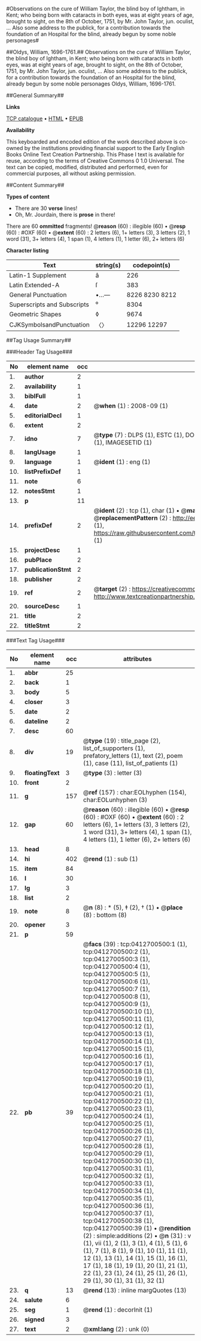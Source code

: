 #Observations on the cure of William Taylor, the blind boy of Ightham, in Kent; who being born with cataracts in both eyes, was at eight years of age, brought to sight, on the 8th of October, 1751, by Mr. John Taylor, jun. oculist, ... Also some address to the publick, for a contribution towards the foundation of an Hospital for the blind, already begun by some noble personages#

##Oldys, William, 1696-1761.##
Observations on the cure of William Taylor, the blind boy of Ightham, in Kent; who being born with cataracts in both eyes, was at eight years of age, brought to sight, on the 8th of October, 1751, by Mr. John Taylor, jun. oculist, ... Also some address to the publick, for a contribution towards the foundation of an Hospital for the blind, already begun by some noble personages
Oldys, William, 1696-1761.

##General Summary##

**Links**

[TCP catalogue](http://www.ota.ox.ac.uk/tcp/)  • 
[HTML](http://tei.it.ox.ac.uk/tcp/Texts-HTML/free/004/004807461.html)  • 
[EPUB](http://tei.it.ox.ac.uk/tcp/Texts-EPUB/free/004/004807461.epub)

**Availability**

This keyboarded and encoded edition of the
	       work described above is co-owned by the institutions
	       providing financial support to the Early English Books
	       Online Text Creation Partnership. This Phase I text is
	       available for reuse, according to the terms of Creative
	       Commons 0 1.0 Universal. The text can be copied,
	       modified, distributed and performed, even for
	       commercial purposes, all without asking permission.


##Content Summary##

**Types of content**

  * There are 30 **verse** lines!
  * Oh, Mr. Jourdain, there is **prose** in there!

There are 60 **ommitted** fragments! 
 @__reason__ (60) : illegible (60)  •  @__resp__ (60) : #OXF (60)  •  @__extent__ (60) : 2 letters (6), 1+ letters (3), 3 letters (2), 1 word (31), 3+ letters (4), 1 span (1), 4 letters (1), 1 letter (6), 2+ letters (6)

**Character listing**


|Text|string(s)|codepoint(s)|
|---|---|---|
|Latin-1 Supplement|â|226|
|Latin Extended-A|ſ|383|
|General Punctuation|•…—|8226 8230 8212|
|Superscripts             and Subscripts|⁰|8304|
|Geometric Shapes|◊|9674|
|CJKSymbolsandPunctuation|〈〉|12296 12297|

##Tag Usage Summary##

###Header Tag Usage###

|No|element name|occ|attributes|
|---|---|---|---|
|1.|__author__|2||
|2.|__availability__|1||
|3.|__biblFull__|1||
|4.|__date__|2| @__when__ (1) : 2008-09 (1)|
|5.|__editorialDecl__|1||
|6.|__extent__|2||
|7.|__idno__|7| @__type__ (7) : DLPS (1), ESTC (1), DOCNO (1), TCP (1), GALEDOCNO (1), CONTENTSET (1), IMAGESETID (1)|
|8.|__langUsage__|1||
|9.|__language__|1| @__ident__ (1) : eng (1)|
|10.|__listPrefixDef__|1||
|11.|__note__|6||
|12.|__notesStmt__|1||
|13.|__p__|11||
|14.|__prefixDef__|2| @__ident__ (2) : tcp (1), char (1)  •  @__matchPattern__ (2) : ([0-9\-]+):([0-9IVX]+) (1), (.+) (1)  •  @__replacementPattern__ (2) : http://eebo.chadwyck.com/downloadtiff?vid=$1&page=$2 (1), https://raw.githubusercontent.com/textcreationpartnership/Texts/master/tcpchars.xml#$1 (1)|
|15.|__projectDesc__|1||
|16.|__pubPlace__|2||
|17.|__publicationStmt__|2||
|18.|__publisher__|2||
|19.|__ref__|2| @__target__ (2) : https://creativecommons.org/publicdomain/zero/1.0/ (1), http://www.textcreationpartnership.org/docs/. (1)|
|20.|__sourceDesc__|1||
|21.|__title__|2||
|22.|__titleStmt__|2||


###Text Tag Usage###

|No|element name|occ|attributes|
|---|---|---|---|
|1.|__abbr__|25||
|2.|__back__|1||
|3.|__body__|5||
|4.|__closer__|3||
|5.|__date__|2||
|6.|__dateline__|2||
|7.|__desc__|60||
|8.|__div__|19| @__type__ (19) : title_page (2), list_of_supporters (1), prefatory_letters (1), text (2), poem (1), case (11), list_of_patients (1)|
|9.|__floatingText__|3| @__type__ (3) : letter (3)|
|10.|__front__|2||
|11.|__g__|157| @__ref__ (157) : char:EOLhyphen (154), char:EOLunhyphen (3)|
|12.|__gap__|60| @__reason__ (60) : illegible (60)  •  @__resp__ (60) : #OXF (60)  •  @__extent__ (60) : 2 letters (6), 1+ letters (3), 3 letters (2), 1 word (31), 3+ letters (4), 1 span (1), 4 letters (1), 1 letter (6), 2+ letters (6)|
|13.|__head__|8||
|14.|__hi__|402| @__rend__ (1) : sub (1)|
|15.|__item__|84||
|16.|__l__|30||
|17.|__lg__|3||
|18.|__list__|2||
|19.|__note__|8| @__n__ (8) : * (5), ‡ (2), † (1)  •  @__place__ (8) : bottom (8)|
|20.|__opener__|3||
|21.|__p__|59||
|22.|__pb__|39| @__facs__ (39) : tcp:0412700500:1 (1), tcp:0412700500:2 (1), tcp:0412700500:3 (1), tcp:0412700500:4 (1), tcp:0412700500:5 (1), tcp:0412700500:6 (1), tcp:0412700500:7 (1), tcp:0412700500:8 (1), tcp:0412700500:9 (1), tcp:0412700500:10 (1), tcp:0412700500:11 (1), tcp:0412700500:12 (1), tcp:0412700500:13 (1), tcp:0412700500:14 (1), tcp:0412700500:15 (1), tcp:0412700500:16 (1), tcp:0412700500:17 (1), tcp:0412700500:18 (1), tcp:0412700500:19 (1), tcp:0412700500:20 (1), tcp:0412700500:21 (1), tcp:0412700500:22 (1), tcp:0412700500:23 (1), tcp:0412700500:24 (1), tcp:0412700500:25 (1), tcp:0412700500:26 (1), tcp:0412700500:27 (1), tcp:0412700500:28 (1), tcp:0412700500:29 (1), tcp:0412700500:30 (1), tcp:0412700500:31 (1), tcp:0412700500:32 (1), tcp:0412700500:33 (1), tcp:0412700500:34 (1), tcp:0412700500:35 (1), tcp:0412700500:36 (1), tcp:0412700500:37 (1), tcp:0412700500:38 (1), tcp:0412700500:39 (1)  •  @__rendition__ (2) : simple:additions (2)  •  @__n__ (31) : v (1), vii (1), 2 (1), 3 (1), 4 (1), 5 (1), 6 (1), 7 (1), 8 (1), 9 (1), 10 (1), 11 (1), 12 (1), 13 (1), 14 (1), 15 (1), 16 (1), 17 (1), 18 (1), 19 (1), 20 (1), 21 (1), 22 (1), 23 (1), 24 (1), 25 (1), 26 (1), 29 (1), 30 (1), 31 (1), 32 (1)|
|23.|__q__|13| @__rend__ (13) : inline margQuotes (13)|
|24.|__salute__|6||
|25.|__seg__|1| @__rend__ (1) : decorInit (1)|
|26.|__signed__|3||
|27.|__text__|2| @__xml:lang__ (2) : unk (0)|
